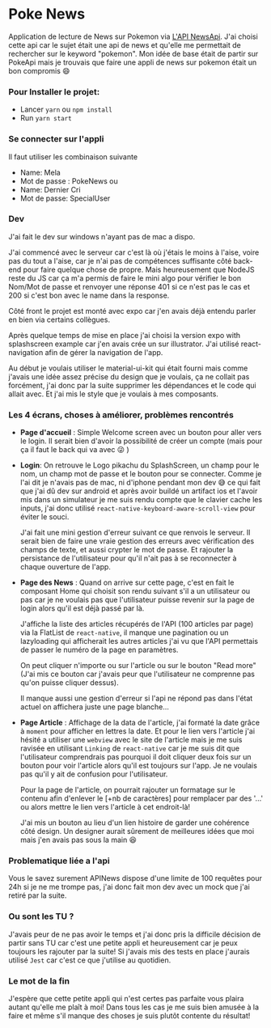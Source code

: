 # Poke News #
Application de lecture de News sur Pokemon via [L'API NewsApi](https://newsapi.org/). 
J'ai choisi cette api car le sujet était une api de news et qu'elle me permettait de rechercher sur le keyword 
"pokemon". Mon idée de base était de partir sur PokeApi mais je trouvais que faire une appli de news sur pokemon était 
un bon compromis 😄

### Pour Installer le projet: 
- Lancer `yarn` ou `npm install`
- Run `yarn start`

### Se connecter sur l'appli
Il faut utiliser les combinaison suivante 
- Name: Mela 
- Mot de passe : PokeNews
ou 
- Name: Dernier Cri
- Mot de passe: SpecialUser

### Dev
J'ai fait le dev sur windows n'ayant pas de mac a dispo.

J'ai commencé avec le serveur car c'est là où j'étais le moins à l'aise, voire pas du tout a l'aise, car je n'ai pas
de compétences suffisante côté back-end pour faire quelque chose de propre. 
Mais heureusement que NodeJS reste du JS car ça m'a permis de faire le mini algo pour vérifier le bon Nom/Mot de passe
et renvoyer une réponse 401 si ce n'est pas le cas et 200 si c'est bon avec le name dans la response.


Côté front le projet est monté avec expo car j'en avais déjà entendu parler en bien via certains collègues.

Après quelque temps de mise en place j'ai choisi la version expo with splashscreen example car j'en avais crée un sur
illustrator.
J'ai utilisé react-navigation afin de gérer la navigation de l'app. 

Au début je voulais utiliser le material-ui-kit qui était fourni mais comme j'avais une idée assez précise du design 
que je voulais, ça ne collait pas forcément, j'ai donc par la suite supprimer les dépendances et le code qui allait
avec. Et j'ai mis le style que je voulais à mes composants.


### Les 4 écrans, choses à améliorer, problèmes rencontrés
- **Page d'accueil** : Simple Welcome screen avec un bouton pour aller vers le login. Il serait bien d'avoir la 
    possibilité de créer un compte (mais pour ça il faut le back qui va avec 😜 )
  
  
- **Login**: On retrouve le Logo pikachu du SplashScreen, un champ pour le nom, un champ mot de passe
    et le bouton pour se connecter. Comme je l'ai dit je n'avais pas de mac, ni d'iphone pendant mon dev 😅
    ce qui fait que j'ai dû dev sur android et après avoir buildé un artifact ios et l'avoir mis dans un simulateur je me 
    suis rendu compte que le clavier cache les inputs, j'ai donc utilisé `react-native-keyboard-aware-scroll-view` 
    pour éviter le souci. 
  
    J'ai fait une mini gestion d'erreur suivant ce que renvois le serveur. Il serait bien de faire
    une vraie gestion des erreurs avec vérification des champs de texte, et aussi crypter le mot de passe. Et rajouter
    la persistance de l'utilisateur pour qu'il n'ait pas à se reconnecter à chaque ouverture de l'app.
  

- **Page des News** : Quand on arrive sur cette page, c'est en fait le composant Home qui choisit son rendu suivant s'il a
    un utilisateur ou pas car je ne voulais pas que l'utilisateur puisse revenir sur la page de login alors qu'il est 
    déjà passé par là.
  
    J'affiche la liste des articles récupérés de l'API (100 articles par page) via la FlatList de `react-native`,
    il manque une pagination ou un lazyloading qui afficherait les autres articles j'ai vu que l'API permettais
    de passer le numéro de la page en paramètres.
  
    On peut cliquer n'importe ou sur l'article ou sur le bouton "Read more" (J'ai mis ce bouton car j'avais peur que
    l'utilisateur ne comprenne pas qu'on puisse cliquer dessus).
    
    Il manque aussi une gestion d'erreur si l'api ne répond pas dans l'état actuel on affichera juste une page blanche...
  

- **Page Article** : Affichage de la data de l'article, j'ai formaté la date grâce à `moment` pour afficher en lettres
    la date. Et pour le lien vers l'article j'ai hésité a utiliser une `webview` avec le site de l'article mais
    je me suis ravisée en utilisant `Linking` de `react-native` car je me suis dit que l'utilisateur comprendrais pas
    pourquoi il doit cliquer deux fois sur un bouton pour voir l'article alors qu'il est toujours sur l'app. 
    Je ne voulais pas qu'il y ait de confusion pour l'utilisateur. 
  
    Pour la page de l'article, on pourrait rajouter un formatage sur le contenu afin d'enlever le [+nb de caractères]
    pour remplacer par des '...' ou alors mettre le lien vers l'article à cet endroit-là! 
    
    J'ai mis un bouton au lieu d'un lien histoire de garder une cohérence côté design. Un designer aurait sûrement de meilleures idées
    que moi mais j'en avais pas sous la main 😆

### Problematique liée a l'api
Vous le savez surement APINews dispose d'une limite de 100 requêtes pour 24h si je ne me trompe pas, j'ai donc fait
mon dev avec un mock que j'ai retiré par la suite.  

### Ou sont les TU ?
J'avais peur de ne pas avoir le temps et j'ai donc pris la difficile décision de partir sans TU car c'est une petite
appli et heureusement car je peux toujours les rajouter par la suite! Si j'avais mis des tests en place j'aurais
utilisé `Jest` car c'est ce que j'utilise au quotidien.  

### Le mot de la fin
J'espère que cette petite appli qui n'est certes pas parfaite vous plaira autant qu'elle me plaît à moi! 
Dans tous les cas je me suis bien amusée à la faire et même s'il manque des choses je suis plutôt contente du résultat!

